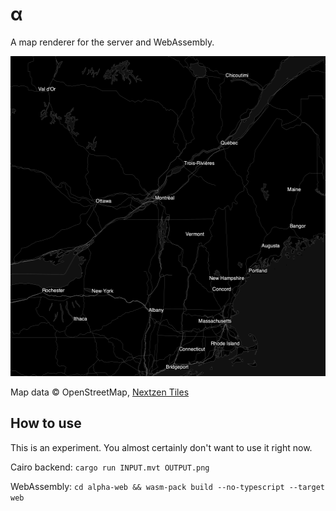 # α

A map renderer for the server and WebAssembly.

<img src="examples/5_9_11.png" height="512" width="512" > 

Map data © OpenStreetMap, [Nextzen Tiles](http://developers.nextzen.org)

## How to use
This is an experiment. You almost certainly don't want to use it right now.

Cairo backend:
`cargo run INPUT.mvt OUTPUT.png`

WebAssembly:
`cd alpha-web && wasm-pack build --no-typescript --target web`
